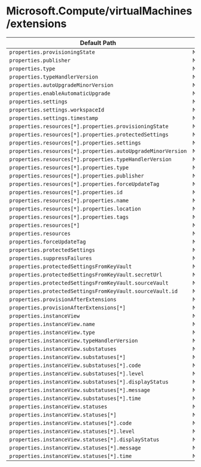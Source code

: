 # Microsoft.Compute/virtualMachines/extensions

| Default Path | Alias |
|---|---|
| `properties.provisioningState` | `Microsoft.Compute/virtualMachines/extensions/provisioningState` |
| `properties.publisher` | `Microsoft.Compute/virtualMachines/extensions/publisher` |
| `properties.type` | `Microsoft.Compute/virtualMachines/extensions/type` |
| `properties.typeHandlerVersion` | `Microsoft.Compute/virtualMachines/extensions/typeHandlerVersion` |
| `properties.autoUpgradeMinorVersion` | `Microsoft.Compute/virtualMachines/extensions/autoUpgradeMinorVersion` |
| `properties.enableAutomaticUpgrade` | `Microsoft.Compute/virtualMachines/extensions/enableAutomaticUpgrade` |
| `properties.settings` | `Microsoft.Compute/virtualMachines/extensions/settings` |
| `properties.settings.workspaceId` | `Microsoft.Compute/virtualMachines/extensions/settings.workspaceId` |
| `properties.settings.timestamp` | `Microsoft.Compute/virtualMachines/extensions/settings.timestamp` |
| `properties.resources[*].properties.provisioningState` | `Microsoft.Compute/virtualMachines/extensions/resources[*].provisioningState` |
| `properties.resources[*].properties.protectedSettings` | `Microsoft.Compute/virtualMachines/extensions/resources[*].protectedSettings` |
| `properties.resources[*].properties.settings` | `Microsoft.Compute/virtualMachines/extensions/resources[*].settings` |
| `properties.resources[*].properties.autoUpgradeMinorVersion` | `Microsoft.Compute/virtualMachines/extensions/resources[*].autoUpgradeMinorVersion` |
| `properties.resources[*].properties.typeHandlerVersion` | `Microsoft.Compute/virtualMachines/extensions/resources[*].typeHandlerVersion` |
| `properties.resources[*].properties.type` | `Microsoft.Compute/virtualMachines/extensions/resources[*].type` |
| `properties.resources[*].properties.publisher` | `Microsoft.Compute/virtualMachines/extensions/resources[*].publisher` |
| `properties.resources[*].properties.forceUpdateTag` | `Microsoft.Compute/virtualMachines/extensions/resources[*].forceUpdateTag` |
| `properties.resources[*].properties.id` | `Microsoft.Compute/virtualMachines/extensions/resources[*].id` |
| `properties.resources[*].properties.name` | `Microsoft.Compute/virtualMachines/extensions/resources[*].name` |
| `properties.resources[*].properties.location` | `Microsoft.Compute/virtualMachines/extensions/resources[*].location` |
| `properties.resources[*].properties.tags` | `Microsoft.Compute/virtualMachines/extensions/resources[*].tags` |
| `properties.resources[*]` | `Microsoft.Compute/virtualMachines/extensions/resources[*]` |
| `properties.resources` | `Microsoft.Compute/virtualMachines/extensions/resources` |
| `properties.forceUpdateTag` | `Microsoft.Compute/virtualMachines/extensions/forceUpdateTag` |
| `properties.protectedSettings` | `Microsoft.Compute/virtualMachines/extensions/protectedSettings` |
| `properties.suppressFailures` | `Microsoft.Compute/virtualMachines/extensions/suppressFailures` |
| `properties.protectedSettingsFromKeyVault` | `Microsoft.Compute/virtualMachines/extensions/protectedSettingsFromKeyVault` |
| `properties.protectedSettingsFromKeyVault.secretUrl` | `Microsoft.Compute/virtualMachines/extensions/protectedSettingsFromKeyVault.secretUrl` |
| `properties.protectedSettingsFromKeyVault.sourceVault` | `Microsoft.Compute/virtualMachines/extensions/protectedSettingsFromKeyVault.sourceVault` |
| `properties.protectedSettingsFromKeyVault.sourceVault.id` | `Microsoft.Compute/virtualMachines/extensions/protectedSettingsFromKeyVault.sourceVault.id` |
| `properties.provisionAfterExtensions` | `Microsoft.Compute/virtualMachines/extensions/provisionAfterExtensions` |
| `properties.provisionAfterExtensions[*]` | `Microsoft.Compute/virtualMachines/extensions/provisionAfterExtensions[*]` |
| `properties.instanceView` | `Microsoft.Compute/virtualMachines/extensions/instanceView` |
| `properties.instanceView.name` | `Microsoft.Compute/virtualMachines/extensions/instanceView.name` |
| `properties.instanceView.type` | `Microsoft.Compute/virtualMachines/extensions/instanceView.type` |
| `properties.instanceView.typeHandlerVersion` | `Microsoft.Compute/virtualMachines/extensions/instanceView.typeHandlerVersion` |
| `properties.instanceView.substatuses` | `Microsoft.Compute/virtualMachines/extensions/instanceView.substatuses` |
| `properties.instanceView.substatuses[*]` | `Microsoft.Compute/virtualMachines/extensions/instanceView.substatuses[*]` |
| `properties.instanceView.substatuses[*].code` | `Microsoft.Compute/virtualMachines/extensions/instanceView.substatuses[*].code` |
| `properties.instanceView.substatuses[*].level` | `Microsoft.Compute/virtualMachines/extensions/instanceView.substatuses[*].level` |
| `properties.instanceView.substatuses[*].displayStatus` | `Microsoft.Compute/virtualMachines/extensions/instanceView.substatuses[*].displayStatus` |
| `properties.instanceView.substatuses[*].message` | `Microsoft.Compute/virtualMachines/extensions/instanceView.substatuses[*].message` |
| `properties.instanceView.substatuses[*].time` | `Microsoft.Compute/virtualMachines/extensions/instanceView.substatuses[*].time` |
| `properties.instanceView.statuses` | `Microsoft.Compute/virtualMachines/extensions/instanceView.statuses` |
| `properties.instanceView.statuses[*]` | `Microsoft.Compute/virtualMachines/extensions/instanceView.statuses[*]` |
| `properties.instanceView.statuses[*].code` | `Microsoft.Compute/virtualMachines/extensions/instanceView.statuses[*].code` |
| `properties.instanceView.statuses[*].level` | `Microsoft.Compute/virtualMachines/extensions/instanceView.statuses[*].level` |
| `properties.instanceView.statuses[*].displayStatus` | `Microsoft.Compute/virtualMachines/extensions/instanceView.statuses[*].displayStatus` |
| `properties.instanceView.statuses[*].message` | `Microsoft.Compute/virtualMachines/extensions/instanceView.statuses[*].message` |
| `properties.instanceView.statuses[*].time` | `Microsoft.Compute/virtualMachines/extensions/instanceView.statuses[*].time` |


